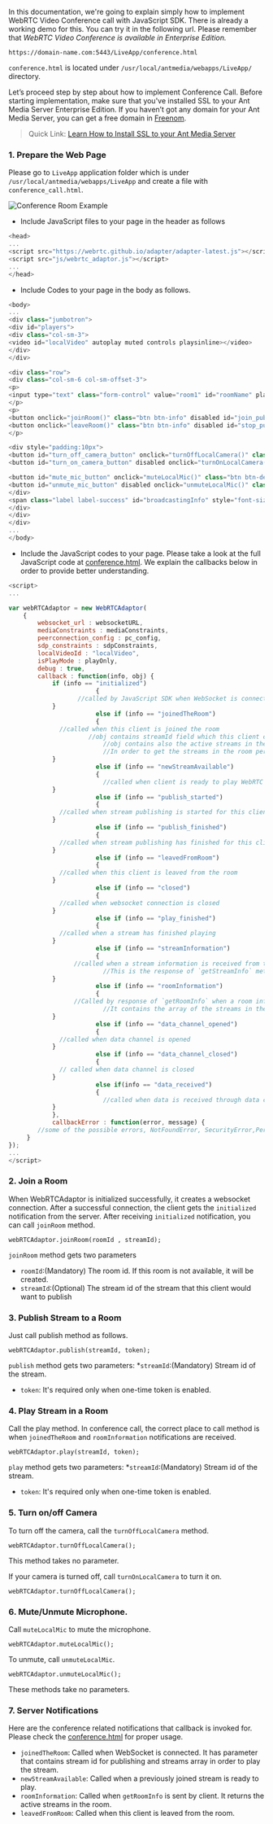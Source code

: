 In this documentation, we're going to explain simply how to implement WebRTC Video Conference call with JavaScript SDK. There is already a working demo for this. You can try it in the following url. Please remember that _WebRTC Video Conference is available in Enterprise Edition._
````
https://domain-name.com:5443/LiveApp/conference.html
````
`conference.html` is located under `/usr/local/antmedia/webapps/LiveApp/` directory.
 
Let’s proceed step by step about how to implement Conference Call. Before starting implementation, make sure that you've installed SSL to your Ant Media Server Enterprise Edition. If you haven’t got any domain for your Ant Media Server, you can get a free domain in [Freenom](https://www.freenom.com/).

> Quick Link: [Learn How to Install SSL to your Ant Media Server](SSL-Setup) 

### 1. Prepare the Web Page
Please go to `LiveApp` application folder which is under `/usr/local/antmedia/webapps/LiveApp` and create 
a file with `conference_call.html`.

<img src="https://antmedia.io/wp-content/uploads/2019/12/ant-media-server-conference.jpg" alt="Conference Room Example" align="center" />

* Include JavaScript files to your page in the header as follows

```javascript
<head>
...
<script src="https://webrtc.github.io/adapter/adapter-latest.js"></script>
<script src="js/webrtc_adaptor.js"></script>
...
</head>
```

* Include Codes to your page in the body as follows.

```javascript
<body>
...
<div class="jumbotron">
<div id="players">
<div class="col-sm-3">
<video id="localVideo" autoplay muted controls playsinline></video>
</div>
</div>

<div class="row">
<div class="col-sm-6 col-sm-offset-3">
<p>
<input type="text" class="form-control" value="room1" id="roomName" placeholder="Type room name">
</p>
<p>
<button onclick="joinRoom()" class="btn btn-info" disabled id="join_publish_button">Join Room</button>
<button onclick="leaveRoom()" class="btn btn-info" disabled id="stop_publish_button">Leave Room</button>
</p>

<div style="padding:10px">
<button id="turn_off_camera_button" onclick="turnOffLocalCamera()" class="btn btn-default"  >Turn off Camera</button>
<button id="turn_on_camera_button" disabled onclick="turnOnLocalCamera()" class="btn btn-default"  >Turn on Camera</button>

<button id="mute_mic_button" onclick="muteLocalMic()" class="btn btn-default"  >Mute Local Mic</button>
<button id="unmute_mic_button" disabled onclick="unmuteLocalMic()" class="btn btn-default"  >Unmute Local Mic</button>
</div>
<span class="label label-success" id="broadcastingInfo" style="font-size: 14px; display: none" style="display: none">Publishing</span>
</div>
</div>
</div>
...
</body>
```

* Include the JavaScript codes to your page. Please take a look at the full JavaScript code at [conference.html](https://github.com/ant-media/StreamApp/blob/master/src/main/webapp/conference.html). We explain the callbacks below in order to provide better understanding.

```javascript
<script>
...

var webRTCAdaptor = new WebRTCAdaptor(
	{
		websocket_url : websocketURL,
		mediaConstraints : mediaConstraints,
		peerconnection_config : pc_config,
		sdp_constraints : sdpConstraints,
		localVideoId : "localVideo",
		isPlayMode : playOnly,
		debug : true,
		callback : function(info, obj) {
			if (info == "initialized") 
                        {
		           //called by JavaScript SDK when WebSocket is connected. 
			} 
                        else if (info == "joinedTheRoom") 
                        {
			  //called when this client is joined the room
	                  //obj contains streamId field which this client can use to publish to the room.
                          //obj contains also the active streams in the room so that you can play them directly.
                          //In order to get the streams in the room periodically call `getRoominfo`
			} 
                        else if (info == "newStreamAvailable") 
                        {
                          //called when client is ready to play WebRTC stream.
			} 
                        else if (info == "publish_started") 
                        {
			  //called when stream publishing is started for this client		
			} 
                        else if (info == "publish_finished") 
                        {
			  //called when stream publishing has finished for this client
			} 
                        else if (info == "leavedFromRoom") 
                        {
			  //called when this client is leaved from the room  	
			} 
                        else if (info == "closed") 
                        {
			  //called when websocket connection is closed	
			} 
                        else if (info == "play_finished") 
                        {
			  //called when a stream has finished playing	
			} 
                        else if (info == "streamInformation") 
                        {
		          //called when a stream information is received from the server. 
                          //This is the response of `getStreamInfo` method		
			} 
                        else if (info == "roomInformation") 
                        {
		          //Called by response of `getRoomInfo` when a room information is received from the server.
                          //It contains the array of the streams in the room.
			}
                        else if (info == "data_channel_opened") 
                        {
			  //called when data channel is opened
			} 
                        else if (info == "data_channel_closed") 
                        {
			  // called when data channel is closed
			} 
                        else if(info == "data_received") 
                        {
                          //called when data is received through data channel
			}
			},
			callbackError : function(error, message) {
		//some of the possible errors, NotFoundError, SecurityError,PermissionDeniedError
	 }
});
...
</script>
```
### 2. Join a Room

When WebRTCAdaptor is initialized successfully, it creates a websocket connection. After a successful connection, the client gets the `initialized` notification from the server. After receiving `initialized`
notification, you can call `joinRoom` method.
````
webRTCAdaptor.joinRoom(roomId , streamId);
````
`joinRoom` method gets two parameters
* `roomId`:(Mandatory) The room id. If this room is not available, it will be created. 
* `streamId`:(Optional) The stream id of the stream that this client would want to publish  

### 3. Publish Stream to a Room

Just call publish method as follows. 
````
webRTCAdaptor.publish(streamId, token);
````
`publish` method gets two parameters:
*`streamId`:(Mandatory) Stream id of the stream.
* `token`: It's required only when one-time token is enabled. 


### 4. Play Stream in a Room

Call the play method. In conference call, the correct place to call method is when `joinedTheRoom` and `roomInformation` notifications are received. 
```
webRTCAdaptor.play(streamId, token);
```
`play` method gets two parameters:
*`streamId`:(Mandatory) Stream id of the stream.
* `token`: It's required only when one-time token is enabled.

### 5. Turn on/off Camera

To turn off the camera, call the `turnOffLocalCamera` method.
```
webRTCAdaptor.turnOffLocalCamera();
```
This method takes no parameter.

If your camera is turned off, call `turnOnLocalCamera` to turn it on.
```
webRTCAdaptor.turnOffLocalCamera();
```

### 6. Mute/Unmute Microphone.

Call `muteLocalMic` to mute the microphone.
```
webRTCAdaptor.muteLocalMic();
```
To unmute, call `unmuteLocalMic`.
```
webRTCAdaptor.unmuteLocalMic();
```
These methods take no parameters.

### 7. Server Notifications 
Here are the conference related notifications that callback is invoked for. Please check the [conference.html](https://github.com/ant-media/StreamApp/blob/master/src/main/webapp/conference.html) for proper usage. 
* `joinedTheRoom`: Called when WebSocket is connected. It has parameter that contains stream id for publishing and streams array in order to play the stream.   
* `newStreamAvailable`: Called when a previously joined stream is ready to play. 
* `roomInformation`: Called when `getRoomInfo` is sent by client. It returns the active streams in the room.
* `leavedFromRoom`: Called when this client is leaved from the room. 
